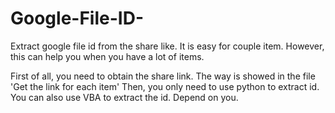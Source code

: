 # Google-File-ID-
Extract google file id from the share like. It is easy for couple item. However, this can help you when you have a lot of items. 


First of all, you need to obtain the share link. The way is showed in the file 'Get the link for each item'
Then, you only need to use python to extract id. 
You can also use VBA to extract the id. Depend on you.
